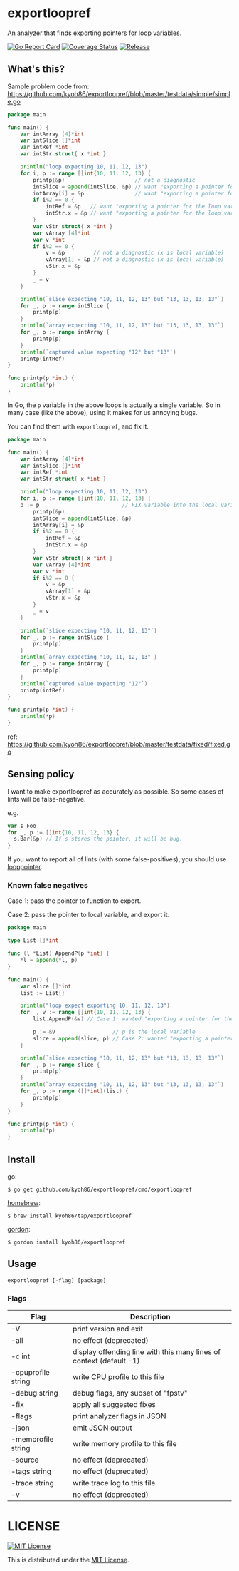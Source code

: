 # exportloopref

An analyzer that finds exporting pointers for loop variables.

[![Go Report Card](https://goreportcard.com/badge/github.com/kyoh86/exportloopref)](https://goreportcard.com/report/github.com/kyoh86/exportloopref)
[![Coverage Status](https://img.shields.io/codecov/c/github/kyoh86/exportloopref.svg)](https://codecov.io/gh/kyoh86/exportloopref)
[![Release](https://github.com/kyoh86/exportloopref/workflows/Release/badge.svg)](https://github.com/kyoh86/exportloopref/releases)

## What's this?

Sample problem code from: https://github.com/kyoh86/exportloopref/blob/master/testdata/simple/simple.go

```go
package main

func main() {
	var intArray [4]*int
	var intSlice []*int
	var intRef *int
	var intStr struct{ x *int }

	println("loop expecting 10, 11, 12, 13")
	for i, p := range []int{10, 11, 12, 13} {
		printp(&p)                      // not a diagnostic
		intSlice = append(intSlice, &p) // want "exporting a pointer for the loop variable p"
		intArray[i] = &p                // want "exporting a pointer for the loop variable p"
		if i%2 == 0 {
			intRef = &p   // want "exporting a pointer for the loop variable p"
			intStr.x = &p // want "exporting a pointer for the loop variable p"
		}
		var vStr struct{ x *int }
		var vArray [4]*int
		var v *int
		if i%2 == 0 {
			v = &p         // not a diagnostic (x is local variable)
			vArray[1] = &p // not a diagnostic (x is local variable)
			vStr.x = &p
		}
		_ = v
	}

	println(`slice expecting "10, 11, 12, 13" but "13, 13, 13, 13"`)
	for _, p := range intSlice {
		printp(p)
	}
	println(`array expecting "10, 11, 12, 13" but "13, 13, 13, 13"`)
	for _, p := range intArray {
		printp(p)
	}
	println(`captured value expecting "12" but "13"`)
	printp(intRef)
}

func printp(p *int) {
	println(*p)
}
```

In Go, the `p` variable in the above loops is actually a single variable.
So in many case (like the above), using it makes for us annoying bugs.

You can find them with `exportloopref`, and fix it.

```go
package main

func main() {
	var intArray [4]*int
	var intSlice []*int
	var intRef *int
	var intStr struct{ x *int }

	println("loop expecting 10, 11, 12, 13")
	for i, p := range []int{10, 11, 12, 13} {
    p := p                          // FIX variable into the local variable
		printp(&p)
		intSlice = append(intSlice, &p) 
		intArray[i] = &p
		if i%2 == 0 {
			intRef = &p
			intStr.x = &p
		}
		var vStr struct{ x *int }
		var vArray [4]*int
		var v *int
		if i%2 == 0 {
			v = &p
			vArray[1] = &p
			vStr.x = &p
		}
		_ = v
	}

	println(`slice expecting "10, 11, 12, 13"`)
	for _, p := range intSlice {
		printp(p)
	}
	println(`array expecting "10, 11, 12, 13"`)
	for _, p := range intArray {
		printp(p)
	}
	println(`captured value expecting "12"`)
	printp(intRef)
}

func printp(p *int) {
	println(*p)
}
```

ref: https://github.com/kyoh86/exportloopref/blob/master/testdata/fixed/fixed.go

## Sensing policy

I want to make exportloopref as accurately as possible.
So some cases of lints will be false-negative.

e.g.

```go
var s Foo
for _, p := []int{10, 11, 12, 13} {
  s.Bar(&p) // If s stores the pointer, it will be bug.
}
```

If you want to report all of lints (with some false-positives),
you should use [looppointer](https://github.com/kyoh86/looppointer).

### Known false negatives

Case 1: pass the pointer to function to export.

Case 2: pass the pointer to local variable, and export it.

```go
package main

type List []*int

func (l *List) AppendP(p *int) {
	*l = append(*l, p)
}

func main() {
	var slice []*int
	list := List{}

	println("loop expect exporting 10, 11, 12, 13")
	for _, v := range []int{10, 11, 12, 13} {
		list.AppendP(&v) // Case 1: wanted "exporting a pointer for the loop variable v", but cannot be found

		p := &v                  // p is the local variable
		slice = append(slice, p) // Case 2: wanted "exporting a pointer for the loop variable v", but cannot be found
	}

	println(`slice expecting "10, 11, 12, 13" but "13, 13, 13, 13"`)
	for _, p := range slice {
		printp(p)
	}
	println(`array expecting "10, 11, 12, 13" but "13, 13, 13, 13"`)
	for _, p := range ([]*int)(list) {
		printp(p)
	}
}

func printp(p *int) {
	println(*p)
}
```

## Install

go:

```console
$ go get github.com/kyoh86/exportloopref/cmd/exportloopref
```

[homebrew](https://brew.sh/):

```console
$ brew install kyoh86/tap/exportloopref
```

[gordon](https://github.com/kyoh86/gordon):

```console
$ gordon install kyoh86/exportloopref
```

## Usage

```
exportloopref [-flag] [package]
```

### Flags

| Flag | Description |
| --- | --- |
| -V                 | print version and exit |
| -all               | no effect (deprecated) |
| -c int             | display offending line with this many lines of context (default -1) |
| -cpuprofile string | write CPU profile to this file |
| -debug string      | debug flags, any subset of "fpstv" |
| -fix               | apply all suggested fixes |
| -flags             | print analyzer flags in JSON |
| -json              | emit JSON output |
| -memprofile string | write memory profile to this file |
| -source            | no effect (deprecated) |
| -tags string       | no effect (deprecated) |
| -trace string      | write trace log to this file |
| -v                 | no effect (deprecated) |

# LICENSE

[![MIT License](http://img.shields.io/badge/license-MIT-blue.svg)](http://www.opensource.org/licenses/MIT)

This is distributed under the [MIT License](http://www.opensource.org/licenses/MIT).
